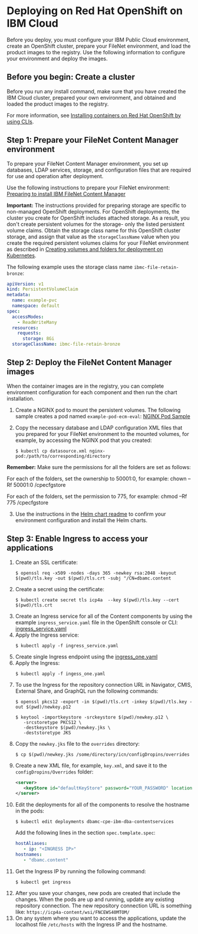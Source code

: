 # Deploying on Red Hat OpenShift on IBM Cloud

Before you deploy, you must configure your IBM Public Cloud environment, create an OpenShift cluster, prepare your FileNet environment, and load the product images to the registry. Use the following information to configure your environment and deploy the images.

## Before you begin: Create a cluster

Before you run any install command, make sure that you have created the IBM Cloud cluster, prepared your own environment, and obtained and loaded the product images to the registry.

For more information, see [Installing containers on Red Hat OpenShift by using CLIs](https://www.ibm.com/support/knowledgecenter/SSYHZ8_19.0.x/com.ibm.dba.install/k8s_topics/tsk_prepare_env_ROKS.html).


## Step 1: Prepare your FileNet Content Manager environment

To prepare your FileNet Content Manager environment, you set up databases, LDAP services, storage, and configuration files that are required for use and operation after deployment. 

Use the following instructions to prepare your FileNet environment: [Preparing to install IBM FileNet Content Manager](https://www.ibm.com/support/knowledgecenter/en/SSYHZ8_19.0.x/com.ibm.dba.install/k8s_topics/tsk_prepare_ecmk8s.html)

**Important:** The instructions provided for preparing storage are specific to non-managed OpenShift deployments. For OpenShift deployments, the cluster you create for OpenShift includes attached storage. As a result, you don't create persistent volumes for the storage- only the listed persistent volume claims. Obtain the storage class name for this OpenShift cluster storage, and assign that value as the `storageClassName` value when you create the required persistent volumes claims for your FileNet environment as described in [Creating volumes and folders for deployment on Kubernetes](https://www.ibm.com/support/knowledgecenter/en/SSYHZ8_19.0.x/com.ibm.dba.install/k8s_topics/tsk_prepare_ecmk8s_volumes.html).

The following example uses the storage class name `ibmc-file-retain-bronze`:
   ```yaml
   apiVersion: v1
   kind: PersistentVolumeClaim
   metadata:
     name: example-pvc
     namespace: default
   spec:
     accessModes:
       - ReadWriteMany
     resources:
       requests:
         storage: 8Gi
     storageClassName: ibmc-file-retain-bronze
   ```

## Step 2: Deploy the FileNet Content Manager images
When the container images are in the registry, you can complete environment configuration for each component and then run the chart installation.

1. Create a NGINX pod to mount the persistent volumes. The following sample creates a pod named `example-pod-ecm-eval`:  [NGINX Pod Sample](nginx_sample.yaml)

2. Copy the necessary database and LDAP configuration XML files that you prepared for your FileNet environment to the mounted volumes, for example, by accessing the NGINX pod that you created:
   ```console
   $ kubectl cp datasource.xml nginx-pod:/path/to/corresponding/directory
   ```
**Remember:** Make sure the permissions for all the folders are set as follows:

For each of the folders, set the ownership to 50001:0, for example:
chown –Rf 50001:0 /cpecfgstore

For each of the folders, set the permission to 775, for example:
chmod –Rf 775 /cpecfgstore

3. Use the instructions in the [Helm chart readme](../helm-charts) to confirm your environment configuration and install the Helm charts.

## Step 3: Enable Ingress to access your applications
1. Create an SSL certificate:
   ```console
   $ openssl req -x509 -nodes -days 365 -newkey rsa:2048 -keyout $(pwd)/tls.key -out $(pwd)/tls.crt -subj "/CN=dbamc.content
   ```
2. Create a secret using the certificate:
   ```console
   $ kubectl create secret tls icp4a  --key $(pwd)/tls.key --cert $(pwd)/tls.crt
   ```
3. Create an Ingress service for all of the Content components by using the example `ingress_service.yaml` file in the OpenShift console or CLI: [ingress_service.yaml](ingress_service.yaml)
4. Apply the Ingress service:
   ``` console
   $ kubectl apply -f ingress_service.yaml
   ```
5. Create single Ingress endpoint using the [ingress_one.yaml](ingress_one.yaml)
6. Apply the Ingress:
   ``` console
   $ kubectl apply -f ingess_one.yaml
   ```
7. To use the Ingress for the repository connection URL in Navigator, CMIS, External Share, and GraphQL run the following commands:
   ```console
   $ openssl pkcs12 -export -in $(pwd)/tls.crt -inkey $(pwd)/tls.key -out $(pwd)/newkey.p12
   ```
   ```console
   $ keytool -importkeystore -srckeystore $(pwd)/newkey.p12 \
      -srcstoretype PKCS12 \
      -destkeystore $(pwd)/newkey.jks \
      -deststoretype JKS
   ```
8. Copy the `newkey.jks` file to the `overrides` directory:
   ``` console
   $ cp $(pwd)/newkey.jks /some/directory/icn/configDropins/overrides
   ```
9. Create a new XML file, for example, `key.xml`, and save it to the `configDropins/Overrides` folder:
   ``` xml
   <server>
      <keyStore id="defaultKeyStore" password="YOUR_PASSWORD" location="/opt/ibm/wlp/usr/servers/defaultServer/configDropins/overrides/newkey.jks" />
   </server>
   ```   
10. Edit the deployments for all of the components to resolve the hostname in the pods:
    ``` console
    $ kubectl edit deployments dbamc-cpe-ibm-dba-contentservices
    ```
    Add the following lines in the section `spec.template.spec`:
    ``` yaml
    hostAliases:       
       - ip: "<INGRESS IP>"         
    hostnames:         
       - "dbamc.content"
    ```
11. Get the Ingress IP by running the following command:
    ``` console
    $ kubectl get ingress
    ```   
12. After you save your changes, new pods are created that include the changes. When the pods are up and running, update any existing repository connection. The new repository connection URL is something like: `https://icp4a-content/wsi/FNCEWS40MTOM/`
13. On any system where you want to access the applications, update the localhost file `/etc/hosts` with the Ingress IP and the hostname.
